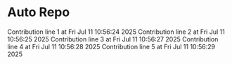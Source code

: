 # Auto Repo

Contribution line 1 at Fri Jul 11 10:56:24 2025
Contribution line 2 at Fri Jul 11 10:56:25 2025
Contribution line 3 at Fri Jul 11 10:56:27 2025
Contribution line 4 at Fri Jul 11 10:56:28 2025
Contribution line 5 at Fri Jul 11 10:56:29 2025